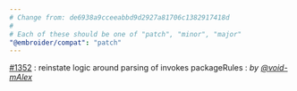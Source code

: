 ```yaml
---
# Change from: de6938a9cceeabbd9d2927a81706c1382917418d
#
# Each of these should be one of "patch", "minor", "major"
"@embroider/compat": "patch"
---
```


[#1352](https://github.com/embroider-build/embroider/pull/1352) : reinstate logic around parsing of invokes packageRules : _by [@void-mAlex](https://github.com/void-mAlex)_
